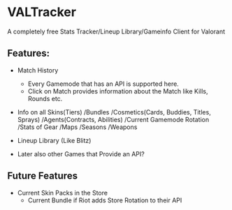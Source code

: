 # VALTracker
A completely free Stats Tracker/Lineup Library/Gameinfo Client for Valorant

## Features:
- Match History
  - Every Gamemode that has an API is supported here.
  - Click on Match provides information about the Match like Kills, Rounds etc.

- Info on all Skins(Tiers) /Bundles /Cosmetics(Cards, Buddies, Titles, Sprays) /Agents(Contracts, Abilities) /Current Gamemode Rotation /Stats of Gear /Maps /Seasons /Weapons
- Lineup Library (Like Blitz)
- Later also other Games that Provide an API?

## Future Features

- Current Skin Packs in the Store
  - Current Bundle if Riot adds Store Rotation to their API
